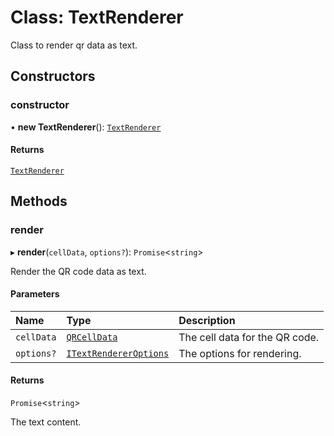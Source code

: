 # Class: TextRenderer

Class to render qr data as text.

## Constructors

### constructor

• **new TextRenderer**(): [`TextRenderer`](TextRenderer.md)

#### Returns

[`TextRenderer`](TextRenderer.md)

## Methods

### render

▸ **render**(`cellData`, `options?`): `Promise`\<`string`\>

Render the QR code data as text.

#### Parameters

| Name       | Type                                                            | Description                    |
| :--------- | :-------------------------------------------------------------- | :----------------------------- |
| `cellData` | [`QRCellData`](../modules.md#qrcelldata)                        | The cell data for the QR code. |
| `options?` | [`ITextRendererOptions`](../interfaces/ITextRendererOptions.md) | The options for rendering.     |

#### Returns

`Promise`\<`string`\>

The text content.
